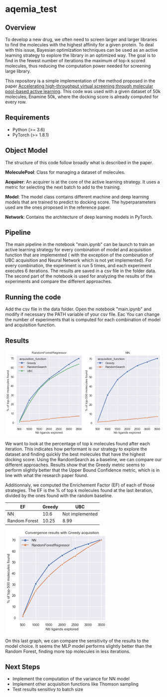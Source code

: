# aqemia_test

## Overview
To develop a new drug, we often need to screen larger and larger libraries to find the molecules with the highest affinity for a given protein. To deal with this issue, Bayesian optimization techniques can be used as an active learning strategy to explore the library in an optimized way.
The goal is to find in the fewest number of iterations the maximum of top-k scored molecules, thus reducing the computation power needed for screening large library.

This repository is a simple implementation of the method proposed in the paper [Accelerating high-throughput virtual screening through molecular pool-based active learning](https://arxiv.org/abs/2012.07127). This code was used with a given dataset of 50k molecules, Enamine 50k, where the docking score is already computed for every row.

## Requirements
- Python (>= 3.6)
- PyTorch (>= 1.8.1)

## Object Model

The structure of this code follow broadly what is described in the paper.

**MoleculePool**: Class for managing a dataset of molecules. 

**Acquirer**: An acquirer is at the core of the active learning strategy. It uses a metric for selecting the next batch to add to the training.

**Model**: The model class contains different machine and deep learning models that are trained to predict to docking score. The hyperparameters used are the ones proposed in the reference paper.

**Network**: Contains the architecture of deep learning models in PyTorch.

## Pipeline

The main pipeline in the notebook "main.ipynb" can be launch to train an active learning strategy for every combination of model and acquisition function that are implemented ( with the exception of the combination of UBC acquisition and Neural Network which is not yet implemented).
For every combination, the experiment is run 5 times, and each experiment executes 6 iterations.
The results are saved in a csv file in the folder data.
The second part of the notebook is used for analyzing the results of the experiments and compare the different approaches.


## Running the code

Add the csv file in the data folder. Open the notebook "main.ipynb" and modify if necessary the PATH variable of your csv file.
Eac
You can change the number of experiments that is computed for each combination of model and acquisition function.

## Results
![Results for each combination](figures/plot_acquisition.png)

We want to look at the percentage of top k molecules found after each iteration. This indicates how performant is our strategy to explore the dataset and finding quickly the best molecules that have the highest docking score.
Using the RandomSearch as a baseline, we can compare our different approaches.
Results show that the Greedy metric seems to perform slightly better that the Upper Bound Confidence metric, which is in line with what the research paper found.

Additionnaly, we computed the Enrichement Factor (EF) of each of those strategies. The EF is the % of top k molecules found at the last iteration, divided by the ones found with the random baseline.

|    EF   | Greedy | UBC |
|-------|------|------|
| NN |    10.6  |    Not implemented  |
|  Random Forest |    10.25  |   8.99   |


![Random Forest vs NN on the Greedy Approach](figures/rf_vs_nn.png)

On this last graph, we can compare the sensitivity of the results to the model choice. It seems the MLP model performs slightly better than the Random Forest, finding more top molecules in less iterations.

## Next Steps

* Implement the computation of the variance for NN model
* Implement other acquisition functions like Thomson sampling
* Test results sensitivy to batch size
